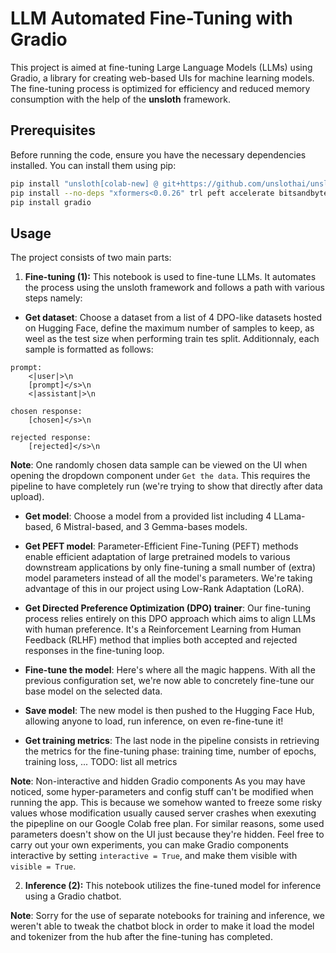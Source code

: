 # LLM Automated Fine-Tuning with Gradio

This project is aimed at fine-tuning Large Language Models (LLMs) using Gradio, a library for creating web-based UIs for machine learning models. The fine-tuning process is optimized for efficiency and reduced memory consumption with the help of the **unsloth** framework.

## Prerequisites

Before running the code, ensure you have the necessary dependencies installed. You can install them using pip:

```bash
pip install "unsloth[colab-new] @ git+https://github.com/unslothai/unsloth.git"
pip install --no-deps "xformers<0.0.26" trl peft accelerate bitsandbytes
pip install gradio
```

## Usage

The project consists of two main parts:

1. **Fine-tuning (1):** This notebook is used to fine-tune LLMs. It automates the process using the unsloth framework and follows a path with various steps namely:

- **Get dataset**: Choose a dataset from a list of 4 DPO-like datasets hosted on Hugging Face, define the maximum number of samples to keep, as weel as the test size when performing train tes split. Additionnaly, each sample is formatted as follows:

```
prompt:
    <|user|>\n
    [prompt]</s>\n
    <|assistant|>\n

chosen response:
    [chosen]</s>\n

rejected response:
    [rejected]</s>\n
```

**Note**: One randomly chosen data sample can be viewed on the UI when opening the dropdown component under `Get the data`. This requires the pipeline to have completely run (we're trying to show that directly after data upload).

- **Get model**: Choose a model from a provided list including 4 LLama-based, 6 Mistral-based, and 3 Gemma-bases models.

- **Get PEFT model**: Parameter-Efficient Fine-Tuning (PEFT) methods enable efficient adaptation of large pretrained models to various downstream applications by only fine-tuning a small number of (extra) model parameters instead of all the model's parameters. We're taking advantage of this in our project using Low-Rank Adaptation (LoRA). 

- **Get Directed Preference Optimization (DPO) trainer**: Our fine-tuning process relies entirely on this DPO approach which aims to align LLMs with human preference. It's a Reinforcement Learning from Human Feedback (RLHF) method that implies both accepted and rejected responses in the fine-tuning loop.

- **Fine-tune the model**: Here's where all the magic happens. With all the previous configuration set, we're now able to concretely fine-tune our base model on the selected data.

- **Save model**: The new model is then pushed to the Hugging Face Hub, allowing anyone to load, run inference, on even re-fine-tune it!

- **Get training metrics**: The last node in the pipeline consists in retrieving the metrics for the fine-tuning phase: training time, number of epochs, training loss, ... TODO: list all metrics

**Note**: Non-interactive and hidden Gradio components
As you may have noticed, some hyper-parameters and config stuff can't be modified when running the app. This is because we somehow wanted to freeze some risky values whose modification usually caused server crashes when exexuting the pipepline on our Google Colab free plan. For similar reasons, some used parameters doesn't show on the UI just because they're hidden. Feel free to carry out your own experiments, you can make Gradio components interactive by setting `interactive = True`, and make them visible with `visible = True`.

2. **Inference (2):** This notebook utilizes the fine-tuned model for inference using a Gradio chatbot.

**Note**: Sorry for the use of separate notebooks for training and inference, we weren't able to tweak the chatbot block in order to make it load the model and tokenizer from the hub after the fine-tuning has completed.

